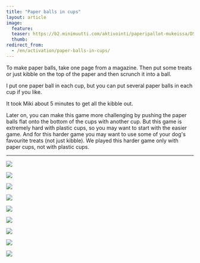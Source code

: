 ```yaml
---
title: "Paper balls in cups"
layout: article
image:
  feature:
  teaser: https://b2.minimuutti.com/aktivointi/paperipallot-mukeissa/DSC46322-245px.jpg
  thumb:
redirect_from:
  - /en/activation/paper-balls-in-cups/
---
```


To make paper balls, take one page from a magazine. Then put some treats or just kibble on the top of the paper and then scrunch it into a ball.

I put one paper ball in each cup, but you can put several paper balls in each cup if you like.

It took Miki about 5 minutes to get all the kibble out.

Later on, you can make this game more challenging by pushing the paper balls flat onto the bottom of the cups with another cup. But this game is extremely hard with plastic cups, so you may want to start with the easier game. And for this harder game you may want to use some of your dog's favourite treats (not just kibble). We played this harder game only with paper cups, not with plastic cups.

---

![](https://b2.minimuutti.com/aktivointi/paperipallot-mukeissa/DSC46320-800px.jpg)

![](https://b2.minimuutti.com/aktivointi/paperipallot-mukeissa/DSC46322-800px.jpg)

![](https://b2.minimuutti.com/aktivointi/paperipallot-mukeissa/DSC46323-800px.jpg)

![](https://b2.minimuutti.com/aktivointi/paperipallot-mukeissa/DSC46301-800px.jpg)

![](https://b2.minimuutti.com/aktivointi/paperipallot-mukeissa/DSC46302-800px.jpg)

![](https://b2.minimuutti.com/aktivointi/paperipallot-mukeissa/DSC46309-800px.jpg)

![](https://b2.minimuutti.com/aktivointi/paperipallot-mukeissa/DSC46324-800px.jpg)

![](https://b2.minimuutti.com/aktivointi/paperipallot-mukeissa/DSC46333-800px.jpg)

![](https://b2.minimuutti.com/aktivointi/paperipallot-mukeissa/DSC46343-800px.jpg)
